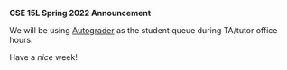 **CSE 15L Spring 2022 Announcement**

We will be using [Autograder](https://autograder.ucsd.edu/) as the student queue during TA/tutor office hours.

Have a _nice_ week!
